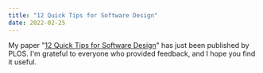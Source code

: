 ```yaml
---
title: "12 Quick Tips for Software Design"
date: 2022-02-25
---
```


My paper "[12 Quick Tips for Software Design](https://doi.org/10.1371/journal.pcbi.1009809)"
has just been published by PLOS.
I'm grateful to everyone who provided feedback,
and I hope you find it useful.
